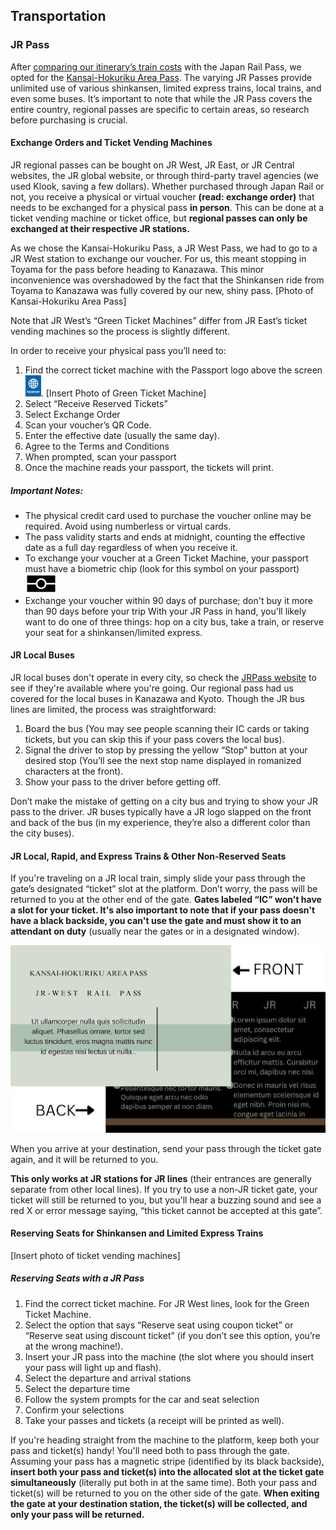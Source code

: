 ## Transportation

### JR Pass

After [comparing our itinerary’s train costs](https://www.japan-guide.com/railpass/) with the Japan Rail Pass, we opted for the [Kansai-Hokuriku Area Pass](https://www.japan-guide.com/e/e2361_kansai_hokuriku.html). The varying JR Passes provide unlimited use of various shinkansen, limited express trains, local trains, and even some buses. It’s important to note that while the JR Pass covers the entire country, regional passes are specific to certain areas, so research before purchasing is crucial.

#### Exchange Orders and Ticket Vending Machines

JR regional passes can be bought on JR West, JR East, or JR Central websites, the JR global website, or through third-party travel agencies (we used Klook, saving a few dollars). Whether purchased through Japan Rail or not, you receive a physical or virtual voucher __(read: exchange order)__ that needs to be exchanged for a physical pass __in person__. This can be done at a ticket vending machine or ticket office, but __regional passes can only be exchanged at their respective JR stations.__

As we chose the Kansai-Hokuriku Pass, a JR West Pass, we had to go to a JR West station to exchange our voucher. For us, this meant stopping in Toyama for the pass before heading to Kanazawa. This minor inconvenience was overshadowed by the fact that the Shinkansen ride from Toyama to Kanazawa was fully covered by our new, shiny pass. [Photo of Kansai-Hokuriku Area Pass]

Note that JR West’s “Green Ticket Machines” differ from JR East’s ticket vending machines so the process is slightly different. 

In order to receive your physical pass you’ll need to:
1. Find the correct ticket machine with the Passport logo above the screen <img src="/assets/jrpassport.png" width="25">.  [Insert Photo of Green Ticket Machine]
2. Select “Receive Reserved Tickets”
3. Select Exchange Order
4. Scan your voucher’s QR Code.
5. Enter the effective date (usually the same day).
6. Agree to the Terms and Conditions 
7. When prompted, scan your passport
8. Once the machine reads your passport, the tickets will print.

##### Important Notes:
- The physical credit card used to purchase the voucher online may be required. Avoid using numberless or virtual cards.
- The pass validity starts and ends at midnight, counting the effective date as a full day regardless of when you receive it.
- To exchange your voucher at a Green Ticket Machine, your passport must have a biometric chip (look for this symbol on your passport) <img src="/assets/biometric.png" width="50">
- Exchange your voucher within 90 days of purchase; don't buy it more than 90 days before your trip
With your JR Pass in hand, you'll likely want to do one of three things: hop on a city bus, take a train, or reserve your seat for a shinkansen/limited express.

#### JR Local Buses
JR local buses don't operate in every city, so check the [JRPass website](https://www.jrailpass.com/buses) to see if they're available where you're going. Our regional pass had us covered for the local buses in Kanazawa and Kyoto. Though the JR bus lines are limited, the process was straightforward:
1. Board the bus (You may see people scanning their IC cards or taking tickets, but you can skip this if your pass covers the local bus).
2. Signal the driver to stop by pressing the yellow “Stop” button at your desired stop (You’ll see the next stop name displayed in romanized characters at the front).
3. Show your pass to the driver before getting off.

Don’t make the mistake of getting on a city bus and trying to show your JR pass to the driver. JR buses typically have a JR logo slapped on the front and back of the bus (in my experience, they’re also a different color than the city buses).

#### JR Local, Rapid, and Express Trains & Other Non-Reserved Seats
If you're traveling on a JR local train, simply slide your pass through the gate’s designated “ticket” slot at the platform. Don’t worry, the pass will be returned to you at the other end of the gate. __Gates labeled “IC” won't have a slot for your ticket. It's also important to note that if your pass doesn't have a black backside, you can't use the gate and must show it to an attendant on duty__ (usually near the gates or in a designated window).

<p align="center">
  <img src="/assets/jrpassticket.jpg">  
</p>
When you arrive at your destination, send your pass through the ticket gate again, and it will be returned to you.

__This only works at JR stations for JR lines__ (their entrances are generally separate from other local lines). If you try to use a non-JR ticket gate, your ticket will still be returned to you, but you'll hear a buzzing sound and see a red X or error message saying, “this ticket cannot be accepted at this gate”.

#### Reserving Seats for Shinkansen and Limited Express Trains
[Insert photo of ticket vending machines]
##### Reserving Seats with a JR Pass
1. Find the correct ticket machine. For JR West lines, look for the Green Ticket Machine.
2. Select the option that says “Reserve seat using coupon ticket” or “Reserve seat using discount ticket” (if you don’t see this option, you’re at the wrong machine!).
3. Insert your JR pass into the machine (the slot where you should insert your pass will light up and flash).
4. Select the departure and arrival stations
5. Select the departure time
6. Follow the system prompts for the car and seat selection
7. Confirm your selections
8. Take your passes and tickets (a receipt will be printed as well). 

If you're heading straight from the machine to the platform, keep both your pass and ticket(s) handy! You'll need both to pass through the gate. Assuming your pass has a magnetic stripe (identified by its black backside), __insert both your pass and ticket(s) into the allocated slot at the ticket gate simultaneously__ (literally put both in at the same time). Both your pass and ticket(s) will be returned to you on the other side of the gate. __When exiting the gate at your destination station, the ticket(s) will be collected, and only your pass will be returned.__
